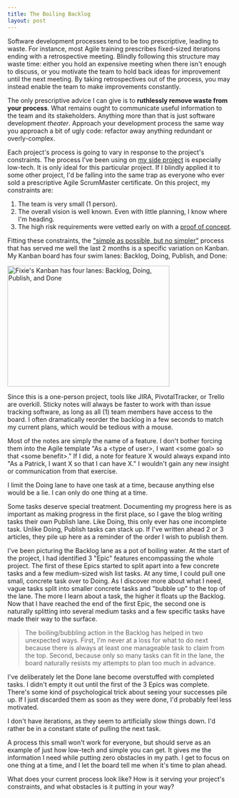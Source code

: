 ```yaml
---
title: The Boiling Backlog
layout: post
---
```


Software development processes tend to be too prescriptive, leading to waste. For instance, most Agile training prescribes fixed-sized iterations ending with a retrospective meeting. Blindly following this structure may waste time: either you hold an expensive meeting when there isn't enough to discuss, or you motivate the team to hold back ideas for improvement until the next meeting. By taking retrospectives out of the process, you may instead enable the team to make improvements constantly.

The only prescriptive advice I can give is to **ruthlessly remove waste from your process**. What remains ought to communicate useful information to the team and its stakeholders. Anything more than that is just software development *theater*. Approach your development process the same way you approach a bit of ugly code: refactor away anything redundant or overly-complex.

Each project's process is going to vary in response to the project's constraints. The process I've been using on <a href="https://github.com/plioi/fixie">my side project</a> is especially low-tech. It is only ideal for this particular project. If I blindly applied it to some other project, I'd be falling into the same trap as everyone who ever sold a prescriptive Agile ScrumMaster certificate. On this project, my constraints are:

<ol>
<li>The team is very small (1 person).</li>
<li>The overall vision is well known. Even with little planning, I know where I'm heading.</li>
<li>The high risk requirements were vetted early on with a <a href="http://www.headspring.com/patrick/strongly-typed-whiteboarding/">proof of concept</a>.</li></ol>

Fitting these constraints, the <a href="http://c2.com/cgi/wiki?EinsteinPrinciple">"simple as possible, but no simpler"</a> process that has served me well the last 2 months is a specific variation on Kanban. My Kanban board has four swim lanes: Backlog, Doing, Publish, and Done:

<a href="http://www.headspring.com/wp-content/uploads/2013/05/kanban.png"><img src="http://www.headspring.com/wp-content/uploads/2013/05/kanban.png" alt="Fixie&#039;s Kanban has four lanes: Backlog, Doing, Publish, and Done" width="363" height="271" class="aligncenter size-full wp-image-6525" /></a>

Since this is a one-person project, tools like JIRA, PivotalTracker, or Trello are overkill. Sticky notes will always be faster to work with than issue tracking software, as long as all (1) team members have access to the board. I often dramatically reorder the backlog in a few seconds to match my current plans, which would be tedious with a mouse.

Most of the notes are simply the name of a feature. I don't bother forcing them into the Agile template "As a &lt;type of user&gt;, I want &lt;some goal&gt; so that &lt;some benefit&gt;." If I did, a note for feature X would always expand into "As a Patrick, I want X so that I can have X." I wouldn't gain any new insight or communication from that exercise.

I limit the Doing lane to have one task at a time, because anything else would be a lie. I can only do one thing at a time.

Some tasks deserve special treatment. Documenting my progress here is as important as making progress in the first place, so I gave the blog writing tasks their own Publish lane. Like Doing, this only ever has one incomplete task.  Unlike Doing, Publish tasks can stack up. If I've written ahead 2 or 3 articles, they pile up here as a reminder of the order I wish to publish them.

I've been picturing the Backlog lane as a pot of boiling water. At the start of the project, I had identified 3 "Epic" features encompassing the whole project. The first of these Epics started to split apart into a few concrete tasks and a few medium-sized wish list tasks. At any time, I could pull one small, concrete task over to Doing. As I discover more about what I need, vague tasks split into smaller concrete tasks and "bubble up" to the top of the lane. The more I learn about a task, the higher it floats up the Backlog. Now that I have reached the end of the first Epic, the second one is naturally splitting into several medium tasks and a few specific tasks have made their way to the surface.

<blockquote>The boiling/bubbling action in the Backlog has helped in two unexpected ways. First, I'm never at a loss for what to do next because there is always at least one manageable task to claim from the top. Second, because only so many tasks can fit in the lane, the board naturally resists my attempts to plan too much in advance.</blockquote>

I've deliberately let the Done lane become overstuffed with completed tasks. I didn't empty it out until the first of the 3 Epics was complete. There's some kind of psychological trick about seeing your successes pile up. If I just discarded them as soon as they were done, I'd probably feel less motivated.

I don't have iterations, as they seem to artificially slow things down. I'd rather be in a constant state of pulling the next task.

A process this small won't work for everyone, but should serve as an example of just how low-tech and simple you can get. It gives me the information I need while putting zero obstacles in my path. I get to focus on one thing at a time, and I let the board tell me when it's time to plan ahead.

What does your current process look like? How is it serving your project's constraints, and what obstacles is it putting in your way?